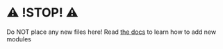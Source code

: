# ⚠️ !STOP! ⚠️

Do NOT place any new files here!
Read [the docs](https://friendly-telegram.gitlab.io/modules/core#loading-and-unloading-modules "the docs") to learn how to add new modules

